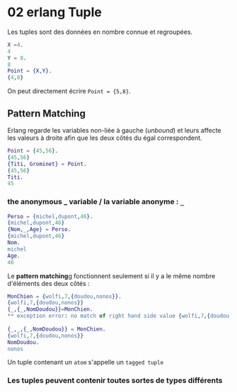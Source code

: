 # 02 erlang Tuple

Les tuples sont des données en nombre connue et regroupées.

````erlang
X =4.   
4
Y = 8.
8
Point = {X,Y}.
{4,8}
````

On peut directement écrire `Point = {5,8}`.

## Pattern Matching

Erlang regarde les variables non-liée à gauche (*unbound*) et leurs affecte les valeurs à droite afin que les deux côtés du égal correspondent.

````erlang
Point = {45,56}.
{45,56}
{Titi, Grominet} = Point.
{45,56}
Titi.
45
````

### the anonymous _ variable / la variable anonyme : `_`

````erlang
Perso = {michel,dupont,46}.
{michel,dupont,46}
{Nom,_,Age} = Perso.
{michel,dupont,46}
Nom.
michel
Age.
46
````

Le **pattern matching**g fonctionnent seulement si il y a le même nombre d'éléments des deux côtés :

````erlang
MonChien = {wolfi,7,{doudou,nonos}}.
{wolfi,7,{doudou,nonos}}
{_,{_,NomDoudou}}=MonChien.
** exception error: no match of right hand side value {wolfi,7,{doudou,nonos}}
                                 
{_,_,{_,NomDoudou}} = MonChien.
{wolfi,7,{doudou,nonos}}
NomDoudou.
nonos

````

Un tuple contenant un `atom` s'appelle un `tagged tuple`

### Les tuples peuvent contenir toutes sortes de types différents

